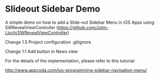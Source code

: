 Slideout Sidebar Demo
=====================

A simple demo on how to add a Slide-out Sidebar Menu in iOS Apps using SWRevealViewController (https://github.com/John-Lluch/SWRevealViewController)


Change 1.5
Project configuration
.gitignore

Change 1.1
Add button in News view

For the details of the implementation, please refer to this tutorial:

http://www.appcoda.com/ios-programming-sidebar-navigation-menu/
